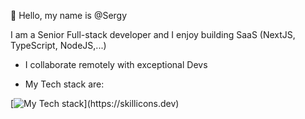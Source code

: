 👋 Hello, my name is @Sergy

I am a Senior Full-stack developer and I enjoy building SaaS (NextJS, TypeScript, NodeJS,...)
- I collaborate remotely with exceptional Devs

- My Tech stack are:

[![My Tech stack](https://skillicons.dev/icons?i=js,html,css,express,git,gitlab,graphql,js,materialui,mongodb,react,redis,redux,sentry,tailwind,nextjs,nodejs,npm,postgres,postman,prisma,ts,vercel,vite,vscode,webpack,)](https://skillicons.dev)
<!---
Sergyoubi/Sergyoubi is a ✨ special ✨ repository because its `README.md` (this file) appears on your GitHub profile.
You can click the Preview link to take a look at your changes.
--->
